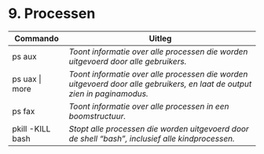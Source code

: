 # 9. Processen

Commando | Uitleg
--- | ---
ps aux | _Toont informatie over alle processen die worden uitgevoerd door alle gebruikers._
ps uax \| more | _Toont informatie over alle processen die worden uitgevoerd door alle gebruikers, en laat de output zien in paginamodus._
ps fax | _Toont informatie over alle processen in een boomstructuur._
pkill -KILL bash | _Stopt alle processen die worden uitgevoerd door de shell “bash”, inclusief alle kindprocessen._